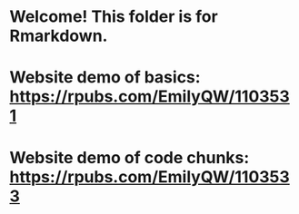 # Welcome! This folder is for Rmarkdown.
# Website demo of basics: https://rpubs.com/EmilyQW/1103531
# Website demo of code chunks: https://rpubs.com/EmilyQW/1103533
